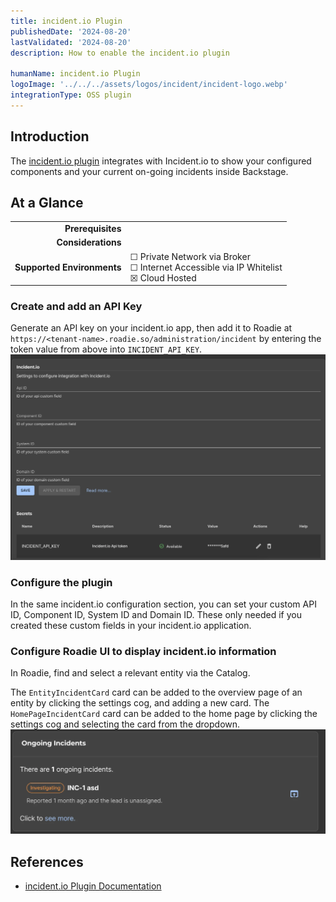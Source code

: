 ```yaml
---
title: incident.io Plugin
publishedDate: '2024-08-20'
lastValidated: '2024-08-20'
description: How to enable the incident.io plugin

humanName: incident.io Plugin
logoImage: '../../../assets/logos/incident/incident-logo.webp'
integrationType: OSS plugin
---
```


## Introduction

The [incident.io plugin](https://www.npmjs.com/package/@incident-io/backstage) integrates with Incident.io to show your configured components and your current on-going incidents inside Backstage.

## At a Glance
| | |
|---: | --- |
| **Prerequisites** |  |
| **Considerations** |  |
| **Supported Environments** | ☐ Private Network via Broker <br /> ☐ Internet Accessible via IP Whitelist <br /> ☒ Cloud Hosted |

### Create and add an API Key

Generate an API key on your incident.io app, then add it to Roadie at `https://<tenant-name>.roadie.so/administration/incident` by entering the token value from above into `INCIDENT_API_KEY`.
![incident.io configuration page](incident-config-page.webp)

### Configure the plugin

In the same incident.io configuration section, you can set your custom API ID, Component ID, System ID and Domain ID. These only needed if you created these custom fields in your incident.io application.

### Configure Roadie UI to display incident.io information

In Roadie, find and select a relevant entity via the Catalog.

The `EntityIncidentCard` card can be added to the overview page of an entity by clicking the settings cog, and adding a new card.
The `HomePageIncidentCard` card can be added to the home page by clicking the settings cog and selecting the card from the dropdown.
![incident.io homepage card](homepage-incident-card.webp)

## References

- [incident.io Plugin Documentation](https://www.npmjs.com/package/@incident-io/backstage)
